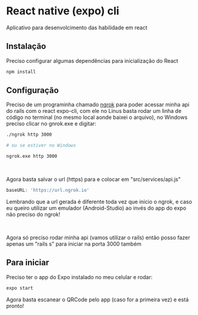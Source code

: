 # React native (expo) cli

Aplicativo para desenvolcimento das habilidade em react

## Instalação

Preciso configurar algumas dependências para inicialização do React

```bash
npm install
```

## Configuração

Preciso de um programinha chamado [ngrok](https://ngrok.com/download) para poder acessar minha api do rails com o react expo-cli, com ele no Linus basta rodar um linha de código no terminal (no mesmo local aonde baixei o arquivo), no Windows preciso clicar no gnrok.exe e digitar:

```bash
./ngrok http 3000

# ou se estiver no Windows

ngrok.exe http 3000
```

<br/>

Agora basta salvar o url (https) para e colocar em "src/services/api.js"
```js
baseURL: 'https://url.ngrok.io'
```
Lembrando que a url gerada é diferente toda vez que inicio o ngrok, e caso eu queiro utilizar um emulador (Android-Studio) ao invés do app do expo não preciso do ngrok!

<br/>

Agora só preciso rodar minha api (vamos utilizar o rails) então posso fazer apenas um "rails s" para iniciar na porta 3000 também

## Para iniciar
Preciso ter o app do Expo instalado no meu celular e rodar:
```bash
expo start
```
Agora basta escanear o QRCode pelo app (caso for a primeira vez) e está pronto!